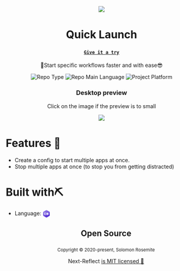 <p align="center">
<img src="https://github.com/SolomonRosemite/WPF-QuickLaunch/assets/60587271/92598d8e-4745-4ef0-ae1c-134b0abe4211" width="80">
  <h1 align="center">Quick Launch</h1>
  <h4 align="center"><a href="https://github.com/SolomonRosemite/WPF-QuickLaunch/releases/"><code>Give it a try</code></a></h4>
  <p align="center">🚀Start specific workflows faster and with ease😎</p>
  <p align="center">
    <img src="https://img.shields.io/badge/type-project-orange?style=flat-square" alt="Repo Type" />
    <img src="https://img.shields.io/badge/language-csharp-brightgreen?style=flat-square" alt="Repo Main Language" />
    <img src="https://img.shields.io/badge/platform-windows-blue?style=flat-square" alt="Project Platform" />
  </p>

<p align="center"><h3 align="center">Desktop preview</h3></p>
<p align="center">Click on the image if the preview is to small</p>
<p align="center"> 
  <img src="https://github.com/SolomonRosemite/WPF-QuickLaunch/assets/60587271/0390934b-2e35-484c-83c7-f0d2c91068b5" />
</p>


# Features 📖
- Create a config to start multiple apps at once.
- Stop multiple apps at once (to stop you from getting distracted)

# Built with⛏️

- Language:
<code><img height="20" align="top" src="https://raw.githubusercontent.com/github/explore/80688e429a7d4ef2fca1e82350fe8e3517d3494d/topics/csharp/csharp.png"></code>

  <h2 align="center">
    Open Source
  </h2>
  <p align="center">
    <sub>Copyright © 2020-present, Solomon Rosemite</sub>
  </p>
  <p align="center">Next-Reflect <a href="https://github.com/SolomonRosemite/Next-Reflect/blob/master/LICENSE">is MIT licensed 💖</a>
  </p>
</p>
